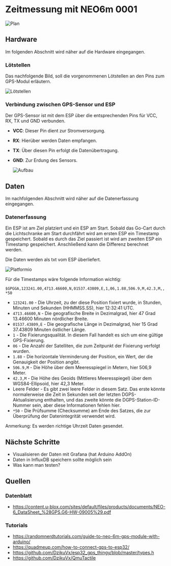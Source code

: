# Zeitmessung mit NEO6m 0001

![Plan](https://github.com/denisepostl/GPS_ESP32/blob/patch-1/plan.png)

## Hardware
Im folgenden Abschnitt wird näher auf die Hardware eingegangen.

### Lötstellen
Das nachfolgende Bild, soll die vorgenommenen Lötstellen an den Pins zum GPS-Modul erläutern.

![Lötstellen](https://github.com/denisepostl/GPS_ESP32/blob/patch-1/aufbau.png)

### Verbindung zwischen GPS-Sensor und ESP
Der GPS-Sensor ist mit dem ESP über die entsprechenden Pins für VCC, RX, TX und GND verbunden.

- **VCC**: Dieser Pin dient zur Stromversorgung.
- **RX**: Hierüber werden Daten empfangen.
- **TX**: Über diesen Pin erfolgt die Datenübertragung.
- **GND**: Zur Erdung des Sensors.

  ![Aufbau](https://github.com/denisepostl/GPS_ESP32/blob/patch-1/aufbau_esp.png)

## Daten
Im nachfolgenden Abschnitt wird näher auf die Datenerfassung eingegangen.

### Datenerfassung
Ein ESP ist am Ziel platziert und ein ESP am Start. Sobald das Go-Cart durch die Lichtschranke am Start durchfährt wird am ersten ESP ein Timestamp gespeichert. Sobald es durch das Ziel passiert ist wird am zweiten ESP ein Timestamp gespeichert. Anschließend kann die Differenz berechnet werden.

Die Daten werden als txt vom ESP überliefert. 

![Platformio](https://github.com/denisepostl/GPS_ESP32/blob/patch-1/platformio.png)

Für die Timestamps wäre folgende Information wichtig:

`$GPGGA,123241.00,4713.46600,N,01537.43809,E,1,06,1.88,506.9,M,42.3,M,,*50`

- `123241.00` - Die Uhrzeit, zu der diese Position fixiert wurde, in Stunden, Minuten und Sekunden (HHMMSS.SS), hier 12:32:41 UTC.
- `4713.46600,N` - Die geografische Breite in Dezimalgrad, hier 47 Grad 13.46600 Minuten nördlicher Breite.
- `01537.43809,E` - Die geografische Länge in Dezimalgrad, hier 15 Grad 37.43809 Minuten östlicher Länge.
- `1` - Die Fixierungsqualität. In diesem Fall handelt es sich um eine gültige GPS-Fixierung.
- `06` - Die Anzahl der Satelliten, die zum Zeitpunkt der Fixierung verfolgt wurden.
- `1.88` - Die horizontale Verminderung der Position, ein Wert, der die Genauigkeit der Position angibt.
- `506.9,M` - Die Höhe über dem Meeresspiegel in Metern, hier 506,9 Meter.
- `42.3,M` - Die Höhe des Geoids (Mittleres Meeresspiegel) über dem WGS84-Ellipsoid, hier 42,3 Meter.
- Leere Felder - Es gibt zwei leere Felder in diesem Satz. Das erste könnte normalerweise die Zeit in Sekunden seit der letzten DGPS-Aktualisierung enthalten, und das zweite könnte die DGPS-Station-ID-Nummer sein, aber diese Informationen fehlen hier.
- `*50` - Die Prüfsumme (Checksumme) am Ende des Satzes, die zur Überprüfung der Datenintegrität verwendet wird.

Anmerkung: Es werden richtige Uhrzeit Daten gesendet.

## Nächste Schritte
- Visualisieren der Daten mit Grafana (hat Arduino AddOn)
- Daten in InfluxDB speichern sollte möglich sein
- Was kann man testen?

## Quellen
### Datenblatt
- https://content.u-blox.com/sites/default/files/products/documents/NEO-6_DataSheet_%28GPS.G6-HW-09005%29.pdf

### Tutorials
- https://randomnerdtutorials.com/guide-to-neo-6m-gps-module-with-arduino/
- https://quadmeup.com/how-to-connect-gps-to-esp32/
- https://github.com/DzikuVx/esp32_gps_thingy/blob/master/types.h
- https://github.com/DzikuVx/QmuTactile


